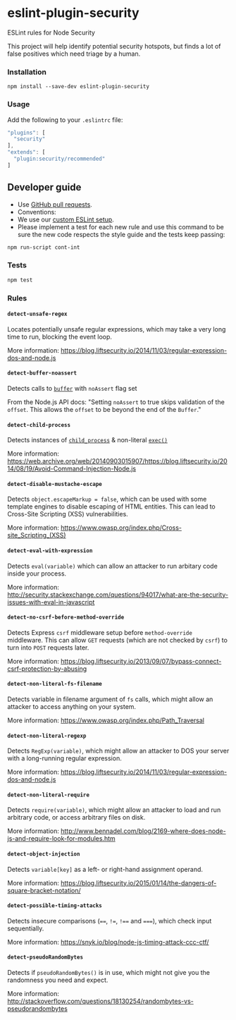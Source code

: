 # eslint-plugin-security

ESLint rules for Node Security

This project will help identify potential security hotspots, but finds a lot of false positives which need triage by a human.

### Installation

`npm install --save-dev eslint-plugin-security`

### Usage

Add the following to your `.eslintrc` file:

```js
"plugins": [
  "security"
],
"extends": [
  "plugin:security/recommended"
]
```


## Developer guide

- Use [GitHub pull requests](https://help.github.com/articles/using-pull-requests).
- Conventions:
 - We use our [custom ESLint setup](https://github.com/nodesecurity/eslint-config-nodesecurity).
 - Please implement a test for each new rule and use this command to be sure the new code respects the style guide and the tests keep passing:
 ```sh
 npm run-script cont-int
 ```

### Tests
```sh
npm test
```

### Rules

#### `detect-unsafe-regex`

Locates potentially unsafe regular expressions, which may take a very long time to run, blocking the event loop.

More information: https://blog.liftsecurity.io/2014/11/03/regular-expression-dos-and-node.js

#### `detect-buffer-noassert`

Detects calls to [`buffer`](https://nodejs.org/api/buffer.html) with `noAssert` flag set

From the Node.js API docs: "Setting `noAssert` to true skips validation of the `offset`. This allows the `offset` to be beyond the end of the `Buffer`."

#### `detect-child-process`

Detects instances of [`child_process`](https://nodejs.org/api/child_process.html) & non-literal [`exec()`](https://nodejs.org/api/child_process.html#child_process_child_process_exec_command_options_callback)

More information: https://web.archive.org/web/20140903015907/https://blog.liftsecurity.io/2014/08/19/Avoid-Command-Injection-Node.js

#### `detect-disable-mustache-escape`

Detects `object.escapeMarkup = false`, which can be used with some template engines to disable escaping of HTML entities. This can lead to Cross-Site Scripting (XSS) vulnerabilities.

More information: https://www.owasp.org/index.php/Cross-site_Scripting_(XSS)

#### `detect-eval-with-expression`

Detects `eval(variable)` which can allow an attacker to run arbitary code inside your process.

More information: http://security.stackexchange.com/questions/94017/what-are-the-security-issues-with-eval-in-javascript

#### `detect-no-csrf-before-method-override`

Detects Express `csrf` middleware setup before `method-override` middleware. This can allow `GET` requests (which are not checked by `csrf`) to turn into `POST` requests later.

More information: https://blog.liftsecurity.io/2013/09/07/bypass-connect-csrf-protection-by-abusing

#### `detect-non-literal-fs-filename`

Detects variable in filename argument of `fs` calls, which might allow an attacker to access anything on your system.

More information: https://www.owasp.org/index.php/Path_Traversal

#### `detect-non-literal-regexp`

Detects `RegExp(variable)`, which might allow an attacker to DOS your server with a long-running regular expression.

More information: https://blog.liftsecurity.io/2014/11/03/regular-expression-dos-and-node.js

#### `detect-non-literal-require`

Detects `require(variable)`, which might allow an attacker to load and run arbitrary code, or access arbitrary files on disk.

More information: http://www.bennadel.com/blog/2169-where-does-node-js-and-require-look-for-modules.htm

#### `detect-object-injection`

Detects `variable[key]` as a left- or right-hand assignment operand.

More information: https://blog.liftsecurity.io/2015/01/14/the-dangers-of-square-bracket-notation/

#### `detect-possible-timing-attacks`

Detects insecure comparisons (`==`, `!=`, `!==` and `===`), which check input sequentially.

More information: https://snyk.io/blog/node-js-timing-attack-ccc-ctf/

#### `detect-pseudoRandomBytes`

Detects if `pseudoRandomBytes()` is in use, which might not give you the randomness you need and expect.

More information: http://stackoverflow.com/questions/18130254/randombytes-vs-pseudorandombytes
